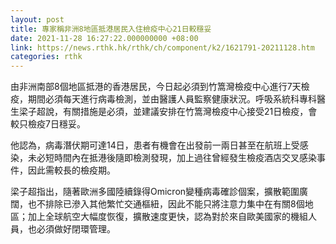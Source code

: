 ```yaml
---
layout: post
title: 專家稱非洲8地區抵港居民入住檢疫中心21日較穩妥
date: 2021-11-28 16:27:22.000000000 +08:00
link: https://news.rthk.hk/rthk/ch/component/k2/1621791-20211128.htm
categories: rthk
---
```


由非洲南部8個地區抵港的香港居民，今日起必須到竹篙灣檢疫中心進行7天檢疫，期間必須每天進行病毒檢測，並由醫護人員監察健康狀況。呼吸系統科專科醫生梁子超說，有關措施是必須，並建議安排在竹篙灣檢疫中心接受21日檢疫，會較只檢疫7日穩妥。

他認為，病毒潛伏期可達14日，患者有機會在出發前一兩日甚至在航班上受感染，未必短時間內在抵港後隨即檢測發現，加上過往曾經發生檢疫酒店交叉感染事件，因此需較長的檢疫期。

梁子超指出，隨著歐洲多國陸續錄得Omicron變種病毒確診個案，擴散範圍廣闊，也不排除已滲入其他繁忙交通樞紐，因此不能只將注意力集中在有關8個地區；加上全球航空大幅度恢復，擴散速度更快，認為對於來自歐美國家的機組人員，也必須做好閉環管理。
